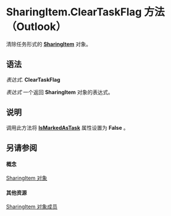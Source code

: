 
# SharingItem.ClearTaskFlag 方法 （Outlook）

清除任务形式的  **[SharingItem](63dd3451-44f3-7cc4-c6e2-7dad5835a7d2.md)** 对象。


## 语法

 _表达式_. **ClearTaskFlag**

 _表达式_ 一个返回 **SharingItem** 对象的表达式。


## 说明

调用此方法将 **[IsMarkedAsTask](d71f55d2-d613-d922-dead-14d3b6916a2e.md)** 属性设置为 **False** 。


## 另请参阅


#### 概念


[SharingItem 对象](63dd3451-44f3-7cc4-c6e2-7dad5835a7d2.md)
#### 其他资源


[SharingItem 对象成员](719ad60e-2242-2c54-778f-006b61690389.md)